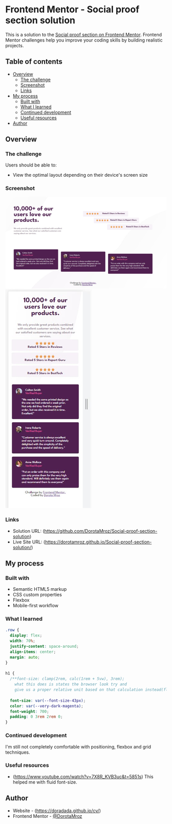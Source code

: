 # Frontend Mentor - Social proof section solution

This is a solution to the [Social proof section on Frontend Mentor](https://www.frontendmentor.io/challenges/social-proof-section-6e0qTv_bA). Frontend Mentor challenges help you improve your coding skills by building realistic projects.

## Table of contents

- [Overview](#overview)
  - [The challenge](#the-challenge)
  - [Screenshot](#screenshot)
  - [Links](#links)
- [My process](#my-process)
  - [Built with](#built-with)
  - [What I learned](#what-i-learned)
  - [Continued development](#continued-development)
  - [Useful resources](#useful-resources)
- [Author](#author)

## Overview

### The challenge

Users should be able to:

- View the optimal layout depending on their device's screen size

### Screenshot

![](images/screenshotDesktop.jpg)
![](images/screenshotMobile.jpg)

### Links

- Solution URL: (https://github.com/DorotaMroz/Social-proof-section-solution)
- Live Site URL: (https://dorotamroz.github.io/Social-proof-section-solution/)

## My process

### Built with

- Semantic HTML5 markup
- CSS custom properties
- Flexbox
- Mobile-first workflow

### What I learned

```css
.row {
  display: flex;
  width: 70%;
  justify-content: space-around;
  align-items: center;
  margin: auto;
}

h1 {
  /**font-size: clamp(2rem, calc(1rem + 5vw), 3rem);
    what this does is states the browser look try and 
    give us a proper relative unit based on that calculation instead(fluid font-size)**/

  font-size: var(--font-size-43px);
  color: var(--very-dark-magenta);
  font-weight: 700;
  padding: 0 3rem 2rem 0;
}
```

### Continued development

I'm still not completely comfortable with positioning, flexbox and grid techniques.

### Useful resources

- (https://www.youtube.com/watch?v=7X8R_KVB3uc&t=5851s)
  This helped me with fluid font-size.

## Author

- Website - (https://doradada.github.io/cv/)
- Frontend Mentor - [@DorotaMroz](https://www.frontendmentor.io/profile/DorotaMroz)
